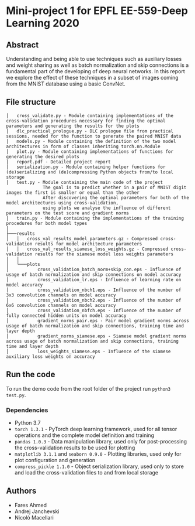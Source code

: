 # Mini-project 1 for EPFL EE-559-Deep Learning 2020

## Abstract
Understanding and being able to use techniques such as auxiliary losses and weight sharing as well as batch normalization and skip connections is a fundamental part of the developing of deep neural networks.
In this report we explore the effect of these techniques in a subset of images coming from the MNIST database using a basic ConvNet.

## File structure
```
│   cross_validate.py - Module containing implementations of the cross-validation procedures necessary for finding the optimal parameters and generating the results for the plots
│   dlc_practical_prologue.py - DLC prologue file from practical sessions, needed for the function to generate the paired MNIST data
│   models.py - Module containing the definition of the two model architectures in form of classes inheriting torch.nn.Module
│   plot.py - Module containing implementations of functions for generating the desired plots
|   report.pdf - Detailed project report
│   serialization.py - Module containing helper functions for (de)serializing and (de)compressing Python objects from/to local storage
│   test.py - Module containing the main code of the project
              The goal is to predict whether in a pair of MNIST digit images the first is smaller or equal than the other
              After discovering the optimal parameters for both of the model architectures using cross-validation,
              using plots we analyse the influence of different parameters on the test score and gradient norms
│   train.py - Module containing the implementations of the training procedures for both model types
│ 
├───results
│   │   cross_val_results_model_parameters.gz - Compressed cross-validation results for model architecture parameters
│   │   cross_val_results_siamese_loss_weights.gz - Compressed cross-validation results for the siamese model loss weights parameters
│   │
│   └───plots
│           cross_validation_batch_norm+skip_con.eps - Influence of usage of batch normalization and skip connections on model accuracy
│           cross_validation_lr.eps - Influence of learning rate on model accuracy
│           cross_validation_nbch1.eps - Influence of the number of 3x3 convolution channels on model accuracy
│           cross_validation_nbch2.eps - Influence of the number of 6x6 convolution channels on model accuracy
│           cross_validation_nbfch.eps - Influence of the number of fully connected hidden units on model accuracy
│           gradient_norms_pair.eps - Pair model gradient norms across usage of batch normalization and skip connections, training time and layer depth
│           gradient_norms_siamese.eps - Siamese model gradient norms across usage of batch normalization and skip connections, training time and layer depth
│           loss_weights_siamese.eps - Influence of the siamese auxiliary loss weights on accuracy
```

## Run the code
To run the demo code from the root folder of the project run `python3 test.py`.

### Dependencies
- Python 3.7
- `torch 1.3.1` - PyTorch deep learning framework, used for all tensor operations and the complete model definition and training
- `pandas 1.0.3` - Data manipulation library, used only for post-processing the cross-validation results to be used for plotting
- `matplotlib 3.1.1` and `seaborn 0.9.0` - Plotting libraries, used only for plot configuration and generation 
- `compress_pickle 1.1.0` - Object serialization library, used only to store and load the cross-validation files to and from local storage


## Authors
- Fares Ahmed
- Andrej Janchevski
- Nicolò Macellari
